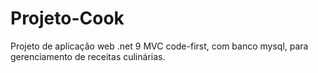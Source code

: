 # Projeto-Cook
Projeto de aplicação web .net 9 MVC code-first, com banco mysql, para gerenciamento de receitas culinárias.
